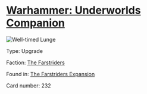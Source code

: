 # [Warhammer: Underworlds Companion](https://guidokessels.github.io/wh-underworlds)

  

![Well-timed Lunge](https://warhammerunderworlds.com/wp-content/uploads/sites/6/2018/03/232_ENG.png)



Type: Upgrade

Faction: [The Farstriders](https://guidokessels.github.io/wh-underworlds/factions/the-farstriders.md)

Found in: [The Farstriders Expansion](https://guidokessels.github.io/wh-underworlds/locations/the-farstriders-expansion.md)

Card number: 232
